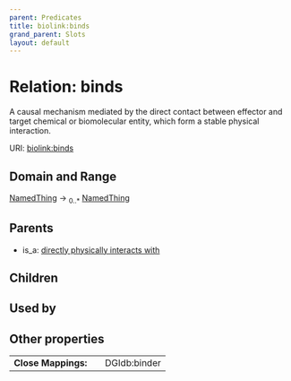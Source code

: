 ```yaml
---
parent: Predicates
title: biolink:binds
grand_parent: Slots
layout: default
---
```


# Relation: binds


A causal mechanism mediated by the direct contact between effector and target chemical or biomolecular entity,  which form a stable physical interaction.

URI: [biolink:binds](https://w3id.org/biolink/vocab/binds)

## Domain and Range

[NamedThing](NamedThing.md) ->  <sub>0..\*</sub> [NamedThing](NamedThing.md)

## Parents

 *  is_a: [directly physically interacts with](directly_physically_interacts_with.md)

## Children


## Used by


## Other properties

|  |  |  |
| --- | --- | --- |
| **Close Mappings:** | | DGIdb:binder |

